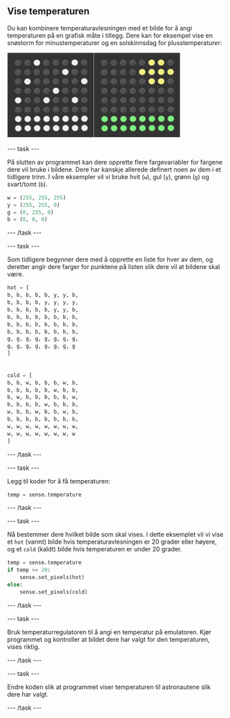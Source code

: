 ## Vise temperaturen

Du kan kombinere temperaturavlesningen med et bilde for å angi temperaturen på en grafisk måte i tillegg. Dere kan for eksempel vise en snøstorm for minustemperaturer og en solskinnsdag for plusstemperaturer:

![Varmt og kaldt](images/hot-and-cold.png)

\--- task \---

På slutten av programmet kan dere opprette flere fargevariabler for fargene dere vil bruke i bildene. Dere har kanskje allerede definert noen av dem i et tidligere trinn. I våre eksempler vil vi bruke hvit (`w`), gul (`y`), grønn (`g`) og svart/tomt (`b`).

```python
w = (255, 255, 255)
y = (255, 255, 0)
g = (0, 255, 0)
b = (0, 0, 0)
```

\--- /task \---

\--- task \---

Som tidligere begynner dere med å opprette en liste for hver av dem, og deretter angir dere farger for punktene på listen slik dere vil at bildene skal være.

```python
hot = [
b, b, b, b, b, y, y, b,
b, b, b, b, y, y, y, y,
b, b, b, b, b, y, y, b,
b, b, b, b, b, b, b, b,
b, b, b, b, b, b, b, b,
b, b, b, b, b, b, b, b,
g, g, g, g, g, g, g, g,
g, g, g, g, g, g, g, g
]


cold = [
b, b, w, b, b, b, w, b,
b, b, b, b, b, w, b, b,
b, w, b, b, b, b, b, w,
b, b, b, b, w, b, b, b,
w, b, b, w, b, b, w, b,
b, b, b, b, b, b, b, b,
w, w, w, w, w, w, w, w,
w, w, w, w, w, w, w, w
]
```

\--- /task \---

\--- task \---

Legg til koder for å få temperaturen:

```python
temp = sense.temperature
```

\--- /task \---

\--- task \---

Nå bestemmer dere hvilket bilde som skal vises. I dette eksemplet vil vi vise et `hot` (varmt) bilde hvis temperaturavlesningen er 20 grader eller høyere, og et `cold` (kaldt) bilde hvis temperaturen er under 20 grader.

```python
temp = sense.temperature
if temp >= 20:
    sense.set_pixels(hot)
else:
    sense.set_pixels(cold)
```

\--- /task \---

\--- task \---

Bruk temperaturregulatoren til å angi en temperatur på emulatoren. Kjør programmet og kontroller at bildet dere har valgt for den temperaturen, vises riktig.

\--- /task \---

\--- task \---

Endre koden slik at programmet viser temperaturen til astronautene slik dere har valgt.

\--- /task \---